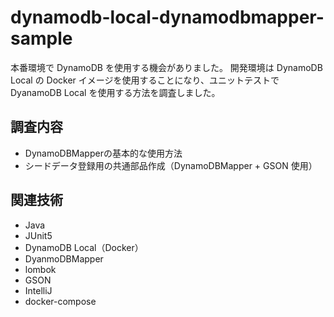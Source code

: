 # dynamodb-local-dynamodbmapper-sample
本番環境で DynamoDB を使用する機会がありました。
開発環境は DynamoDB Local の Docker イメージを使用することになり、ユニットテストで DyanamoDB Local を使用する方法を調査しました。

## 調査内容
- DynamoDBMapperの基本的な使用方法
- シードデータ登録用の共通部品作成（DynamoDBMapper + GSON 使用）

## 関連技術
- Java
- JUnit5
- DynamoDB Local（Docker）
- DyanmoDBMapper
- lombok
- GSON
- IntelliJ
- docker-compose
